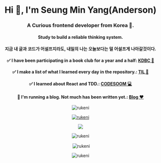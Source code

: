 <h1 align="center">Hi 👋, I'm Seung Min Yang(Anderson)</h1>
<h3 align="center">A Curious frontend developer from Korea 👋.</h3>
<h4 align="center">Study to build a reliable thinking system.</h4>
<h4 align="center">지금 내 글과 코드가 어설프지라도, 내일의 나는 오늘보다는 덜 어설프게 나아갈것이다.</h4>
<h4 align="center">✅ I have been participating in a book club for a year and a half: <a target="_blank" href="https://ds1svg.notion.site/KDBC-96b5ee1963f247e5821594a83fff4ba9">KDBC 📖</a> </h4>
<h4 align="center">✅ I make a list of what I learned every day in the repository.: <a target="_blank" href="https://github.com/rukeni/TIL">TIL 📝</a> </h4>
<h4 align="center">✅ I learned about React and TDD.: <a target="_blank" href="https://www.codesoom.com/">CODESOOM 💻</a> </h4>
<h4 align="center">🔺 I'm running a blog. Not much has been written yet.: <a target="_blank" href="https://blog.co2.ninja/">Blog ❤️</a> </h4>


<p align="center"> <img src="https://komarev.com/ghpvc/?username=rukeni&label=Profile%20views&color=0e75b6&style=flat" alt="rukeni" /> </p>

<p align="center"> <a href="https://github.com/ryo-ma/github-profile-trophy"><img src="https://github-profile-trophy.vercel.app/?username=rukeni" alt="rukeni" /></a> </p>

<p align="center">
<img align="center" src="https://leetcode-stats-six.vercel.app/api?username=rukeni">
</p>


<p align="center"><img align="center" src="https://github-readme-stats.vercel.app/api/top-langs?username=rukeni&show_icons=true&locale=en&layout=compact" alt="rukeni" /></p>

<p align="center">&nbsp;<img align="center" src="https://github-readme-stats.vercel.app/api?username=rukeni&show_icons=true&locale=en" alt="rukeni" /></p>

<p align="center"><img align="center" src="https://github-readme-streak-stats.herokuapp.com/?user=rukeni&" alt="rukeni" /></p>


